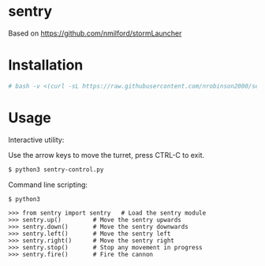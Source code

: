 # sentry

Based on https://github.com/nmilford/stormLauncher

# Installation

```bash
# bash -v <(curl -sL https://raw.githubusercontent.com/nrobinson2000/sentry/master/install.sh)
```

# Usage

Interactive utility:

Use the arrow keys to move the turret, press CTRL-C to exit.

```bash
$ python3 sentry-control.py
```

Command line scripting:

```
$ python3

>>> from sentry import sentry 	# Load the sentry module
>>> sentry.up() 		# Move the sentry upwards
>>> sentry.down() 		# Move the sentry downwards
>>> sentry.left() 		# Move the sentry left
>>> sentry.right() 		# Move the sentry right
>>> sentry.stop() 		# Stop any movement in progress
>>> sentry.fire() 		# Fire the cannon
```

